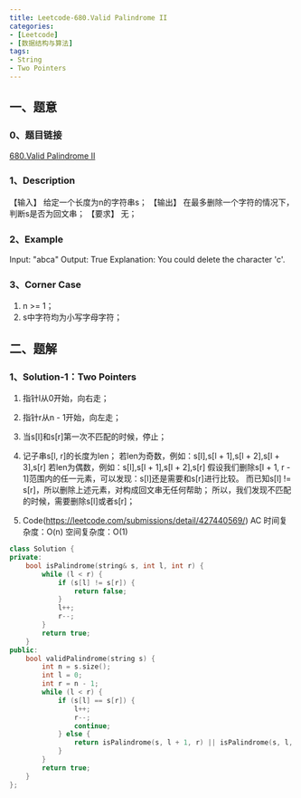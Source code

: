 ```yaml
---
title: Leetcode-680.Valid Palindrome II
categories: 
- [Leetcode]
- [数据结构与算法]
tags: 
- String
- Two Pointers
---
```


## 一、题意

### 0、题目链接
[680.Valid Palindrome II](https://leetcode.com/problems/valid-palindrome-ii/)

### 1、Description
【输入】
给定一个长度为n的字符串s；
【输出】
在最多删除一个字符的情况下，判断s是否为回文串；
【要求】
无；

### 2、Example
Input: "abca"
Output: True
Explanation: You could delete the character 'c'.

<!-- more -->

### 3、Corner Case
1. n >= 1；
2. s中字符均为小写字母字符；

## 二、题解

### 1、Solution-1：Two Pointers
1. 指针l从0开始，向右走；

2. 指针r从n - 1开始，向左走；

3. 当s[l]和s[r]第一次不匹配的时候，停止；

4. 记子串s[l, r]的长度为len；
若len为奇数，例如：s[l],s[l + 1],s[l + 2],s[l + 3],s[r]
若len为偶数，例如：s[l],s[l + 1],s[l + 2],s[r]
假设我们删除s[l + 1, r - 1]范围内的任一元素，可以发现：s[l]还是需要和s[r]进行比较。
而已知s[l] != s[r]，所以删除上述元素，对构成回文串无任何帮助；
所以，我们发现不匹配的时候，需要删除s[l]或者s[r]；

5. Code(https://leetcode.com/submissions/detail/427440569/)
AC
时间复杂度：O(n)
空间复杂度：O(1)
```C++
class Solution {
private:
    bool isPalindrome(string& s, int l, int r) {
        while (l < r) {
            if (s[l] != s[r]) {
                return false;
            }
            l++;
            r--;
        }
        return true;
    }
public:
    bool validPalindrome(string s) {
        int n = s.size();
        int l = 0;
        int r = n - 1;
        while (l < r) {
            if (s[l] == s[r]) {
                l++;
                r--;
                continue;
            } else {
                return isPalindrome(s, l + 1, r) || isPalindrome(s, l, r - 1);
            }
        }
        return true;
    }
};
```